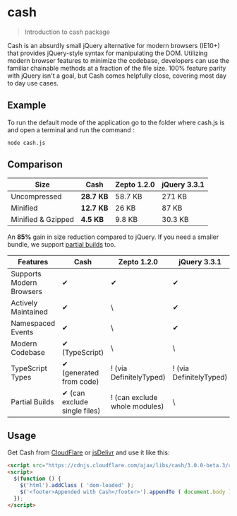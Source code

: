 # cash

> Introduction to cash package

Cash is an absurdly small jQuery alternative for modern browsers (IE10+) that provides jQuery-style syntax for manipulating the DOM. Utilizing modern browser features to minimize the codebase, developers can use the familiar chainable methods at a fraction of the file size. 100% feature parity with jQuery isn't a goal, but Cash comes helpfully close, covering most day to day use cases.


## Example

To run the default mode of the application go to the folder where cash.js is and open a terminal and run the command :

    node cash.js

## Comparison

| Size               | Cash        | Zepto 1.2.0 | jQuery 3.3.1 |
| ------------------ | ----------- | ----------- | ------------ |
| Uncompressed       | **28.7 KB** | 58.7 KB     | 271 KB       |
| Minified           | **12.7 KB** | 26 KB       | 87 KB        |
| Minified & Gzipped | **4.5 KB**  | 9.8 KB      | 30.3 KB      |

An **85%** gain in size reduction compared to jQuery. If you need a smaller bundle, we support [partial builds](https://github.com/kenwheeler/cash/blob/master/docs/partial_builds.md) too.

| Features                 | Cash                         | Zepto 1.2.0                    | jQuery 3.3.1             |
| ------------------------ | ---------------------------- | ------------------------------ | ------------------------ |
| Supports Modern Browsers | ✔                            | ✔                              | ✔                        |
| Actively Maintained      | ✔                            | \                          |✔                        |
| Namespaced Events        | ✔                            | \                             |✔                        |
| Modern Codebase          | ✔ (TypeScript)               | \                             |\                       |
| TypeScript Types         | ✔ (generated from code)      | ! (via DefinitelyTyped)       |! (via DefinitelyTyped) |
| Partial Builds           | ✔ (can exclude single files) | ! (can exclude whole modules) |\                        |

## Usage

Get Cash from [CloudFlare](https://cdnjs.cloudflare.com/ajax/libs/cash/3.0.0-beta.3/cash.min.js) or [jsDelivr](https://cdn.jsdelivr.net/npm/cash-dom@3.0.0-beta.3/dist/cash.min.js) and use it like this:

```html
<script src="https://cdnjs.cloudflare.com/ajax/libs/cash/3.0.0-beta.3/cash.min.js"></script>
<script>
  $(function () {
    $('html').addClass ( 'dom-loaded' );
    $('<footer>Appended with Cash</footer>').appendTo ( document.body );
  });
</script>
```